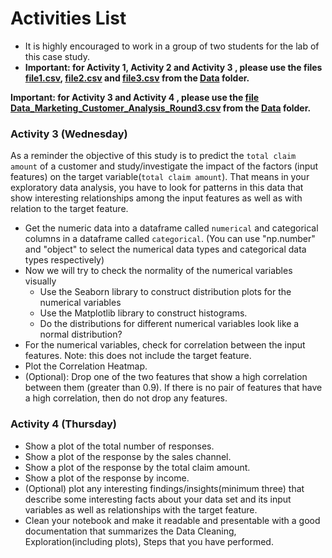 # Activities List
- It is highly encouraged to work in a group of two students for the lab of this case study.
- <b>Important: for Activity 1, Activity 2 and  Activity 3 , please use the files [file1.csv](./Data/file1.csv), [file2.csv](./Data/file2.csv) and [file3.csv](./Data/file3.csv) from the [Data](./Data) folder.</b>

<b>Important: for Activity 3 and Activity 4 , please use the [file Data_Marketing_Customer_Analysis_Round3.csv](./Data/Data_Marketing_Customer_Analysis_Round3.csv) from the [Data](./Data) folder.</b>

### Activity 3 (Wednesday)
As a reminder the objective of this study is to predict the `total claim amount` of a customer and study/investigate the impact of the factors (input features) on the target variable(`total claim amount`). That means in your exploratory data analysis, you have to look for patterns in this data that show interesting relationships among the input features as well as with relation to the target feature.
- Get the numeric data into a dataframe called `numerical` and categorical columns in a dataframe called `categorical`.
(You can use "np.number" and "object" to select the numerical data types and categorical data types respectively)
- Now we will try to check the normality of the numerical variables visually
  - Use the Seaborn library to construct distribution plots for the numerical variables
  - Use the Matplotlib library to construct histograms.
  - Do the distributions for different numerical variables look like a normal distribution? 
- For the numerical variables, check for correlation between the input features. Note: this does not include the target feature.
- Plot the Correlation Heatmap.
- (Optional): Drop one of the two features that show a high correlation between them (greater than 0.9). If there is no pair of features that have a high correlation, then do not drop any features.

### Activity 4 (Thursday)

- Show a plot of the total number of responses.
- Show a plot of the response by the sales channel.
- Show a plot of the response by the total claim amount.
- Show a plot of the response by income.
- (Optional) plot any interesting findings/insights(minimum three) that describe some interesting facts about your data set and its input variables as well as relationships with the target feature.
- Clean your notebook and make it readable and presentable with a good documentation that summarizes the Data Cleaning, Exploration(including plots), Steps that you have performed.
